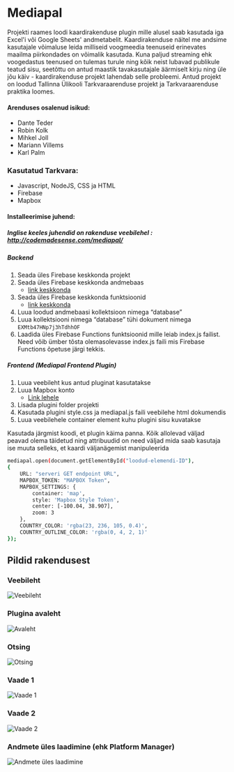 # Mediapal
Projekti raames loodi kaardirakenduse plugin mille alusel saab kasutada iga Excel'i või Google Sheets' andmetabelit. Kaardirakenduse näitel me andsime kasutajale võimaluse leida milliseid voogmeedia teenuseid erinevates maailma piirkondades on võimalik kasutada. Kuna paljud streaming ehk voogedastus teenused on tulemas turule ning kõik neist lubavad publikule teatud sisu, seetõttu on antud maastik tavakasutajale äärmiselt kirju ning üle jõu käiv - kaardirakenduse projekt lahendab selle probleemi. Antud projekt on loodud Tallinna Ülikooli Tarkvaraarenduse projekt ja Tarkvaraarenduse praktika loomes.

#### Arenduses osalenud isikud:
* Dante Teder
* Robin Kolk
* Mihkel Joll
* Mariann Villems
* Karl Palm

### Kasutatud Tarkvara:
* Javascript, NodeJS, CSS ja HTML
* Firebase
* Mapbox

#### Installeerimise juhend: 
##### Inglise keeles juhendid on rakenduse veebilehel : http://codemadesense.com/mediapal/
##### Backend
1. Seada üles Firebase keskkonda projekt
2. Seada üles Firebase keskkonda andmebaas 
    * [link keskkonda](https://firebase.google.com/docs/firestore)
3. Seada üles Firebase keskkonda funktsioonid 
    * [link keskkonda](https://firebase.google.com/docs/functions)
4. Luua loodud andmebaasi kollektsioon nimega “database”
5. Luua kollektsiooni nimega “database” tühi dokument nimega `EXMtb47HNp7j3hTdhhOF`
6. Laadida üles Firebase Functions funktsioonid mille leiab index.js failist. Need võib ümber tõsta olemasolevasse index.js faili mis Firebase Functions õpetuse järgi tekkis.
 
##### Frontend (Mediapal Frontend Plugin)
1. Luua veebileht kus antud pluginat kasutatakse
2. Luua Mapbox konto 
    * [Link lehele](https://blog.mapbox.com/quickstart-guide-to-mapbox-javascript-api-4b376c68dd46)
3. Lisada plugini folder projekti
4. Kasutada plugini style.css ja mediapal.js faili veebilehe html dokumendis
5. Luua veebilehele container element kuhu plugini sisu kuvatakse

Kasutada järgmist koodi, et plugin käima panna. Kõik allolevad väljad peavad olema täidetud ning attribuudid on need väljad mida saab kasutaja ise muuta selleks, et kaardi väljanägemist manipuleerida
```sh
mediapal.open(document.getElementById("loodud-elemendi-ID"), 
{
    URL: "serveri GET endpoint URL",
    MAPBOX_TOKEN: "MAPBOX Token",
    MAPBOX_SETTINGS: {
        container: 'map',
        style: 'Mapbox Style Token',
        center: [-100.04, 38.907],
        zoom: 3
    },
    COUNTRY_COLOR: 'rgba(23, 236, 105, 0.4)',
    COUNTRY_OUTLINE_COLOR: 'rgba(0, 4, 2, 1)'
});
```

## Pildid rakendusest
### Veebileht
![Veebileht](https://i.imgur.com/KdQLLU4.jpg)
### Plugina avaleht
![Avaleht](https://i.imgur.com/fM4aGtt.png)
### Otsing
![Otsing](https://i.imgur.com/lbjxebB.png)
### Vaade 1
![Vaade 1](https://i.imgur.com/fb6LgVd.png)
### Vaade 2
![Vaade 2](https://i.imgur.com/XjiKX5J.png)
### Andmete üles laadimine (ehk Platform Manager)
![Andmete üles laadimine](https://i.imgur.com/7pk9DhM.jpg)
